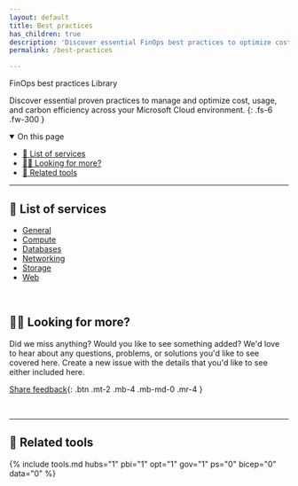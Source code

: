 ```yaml
---
layout: default
title: Best practices
has_children: true
description: 'Discover essential FinOps best practices to optimize cost efficiency and governance for your Azure resources.'
permalink: /best-practices

---
```


<span class="fs-9 d-block mb-4">FinOps best practices Library</span>

Discover essential proven practices to manage and optimize cost, usage, and carbon efficiency across your Microsoft Cloud environment.
{: .fs-6 .fw-300 }


<details open markdown="1">
   <summary class="fs-2 text-uppercase">On this page</summary>

- [📇 List of services](#-list-of-services)
- [🙋‍♀️ Looking for more?](#️-looking-for-more)
- [🧰 Related tools](#-related-tools)

</details>

---

## 📇 List of services

<!-- Sort list alphabetically for findability -->

- [General](general/general.md)
- [Compute](compute/compute.md)
- [Databases](databases/databases.md)
- [Networking](networking/networking.md)
- [Storage](storage/storage.md)
- [Web](web/web.md)


<br>

## 🙋‍♀️ Looking for more?

Did we miss anything? Would you like to see something added? We'd love to hear about any questions, problems, or solutions you'd like to see covered here. Create a new issue with the details that you'd like to see either included here.

[Share feedback](https://github.com/microsoft/finops-toolkit/issues/new/choose){: .btn .mt-2 .mb-4 .mb-md-0 .mr-4 }

<br>

---

## 🧰 Related tools

{% include tools.md hubs="1" pbi="1" opt="1" gov="1" ps="0" bicep="0" data="0" %}

<br>